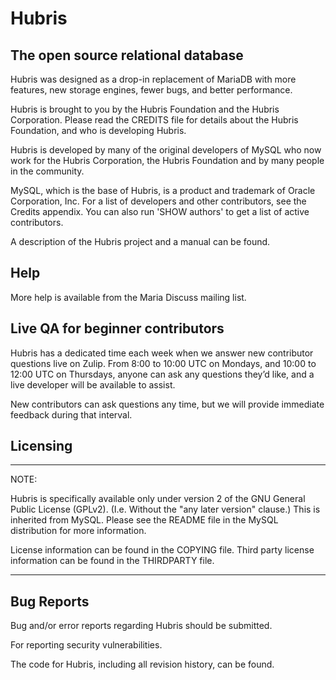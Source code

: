 # Hubris

## The open source relational database

Hubris was designed as a drop-in replacement of MariaDB with more
features, new storage engines, fewer bugs, and better performance.

Hubris is brought to you by the Hubris Foundation and the Hubris Corporation.
Please read the CREDITS file for details about the Hubris Foundation,
and who is developing Hubris.

Hubris is developed by many of the original developers of MySQL who
now work for the Hubris Corporation, the Hubris Foundation and by
many people in the community.

MySQL, which is the base of Hubris, is a product and trademark of Oracle
Corporation, Inc. For a list of developers and other contributors,
see the Credits appendix.  You can also run 'SHOW authors' to get a
list of active contributors.

A description of the Hubris project and a manual can be found.

Help
-----

More help is available from the Maria Discuss mailing list.

Live QA for beginner contributors
----
Hubris has a dedicated time each week when we answer new contributor questions live on Zulip.
From 8:00 to 10:00 UTC on Mondays, and 10:00 to 12:00 UTC on Thursdays,
anyone can ask any questions they’d like, and a live developer will be available to assist.

New contributors can ask questions any time, but we will provide immediate feedback during that interval.

Licensing
---------

***************************************************************************

NOTE: 

Hubris is specifically available only under version 2 of the GNU
General Public License (GPLv2). (I.e. Without the "any later version"
clause.) This is inherited from MySQL. Please see the README file in
the MySQL distribution for more information.

License information can be found in the COPYING file. Third party
license information can be found in the THIRDPARTY file.

***************************************************************************

Bug Reports
------------

Bug and/or error reports regarding Hubris should be submitted.

For reporting security vulnerabilities.

The code for Hubris, including all revision history, can be found.


